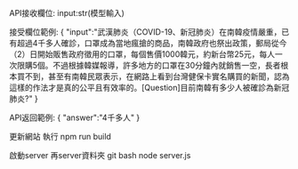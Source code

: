 API接收欄位:
	input:str(模型輸入)

接受欄位範例:
{
    "input":"武漢肺炎（COVID-19、新冠肺炎）在南韓疫情嚴重，已有超過4千多人確診，口罩成為當地瘋搶的商品，南韓政府也祭出政策，郵局從今（2）日開始販售政府徵用的口罩，每個售價1000韓元，約新台幣25元，每人一次限購5個。不過根據韓媒報導，許多地方的口罩在30分鐘內就銷售一空，長者根本買不到，甚至有南韓民眾表示，在網路上看到台灣健保卡實名購買的新聞，認為這樣的作法才是真的公平且有效率的。[Question]目前南韓有多少人被確診為新冠肺炎?"
}

API返回範例:
{
    "answer":"4千多人"
}


更新網站 執行 npm run build

啟動server 再server資料夾 git bash
node server.js